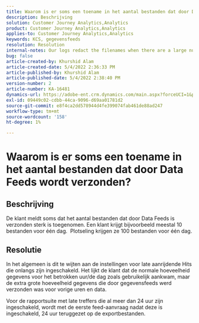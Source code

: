 ```yaml
---
title: Waarom is er soms een toename in het aantal bestanden dat door Data Feeds wordt verzonden?
description: Beschrijving
solution: Customer Journey Analytics,Analytics
product: Customer Journey Analytics,Analytics
applies-to: Customer Journey Analytics,Analytics
keywords: KCS, gegevensfeeds
resolution: Resolution
internal-notes: Our logs redact the filenames when there are a large number of export files processed by data feeds, so you will see the file name in the logs "df_files" section as "REDACTED".
bug: false
article-created-by: Khurshid Alam
article-created-date: 5/4/2022 2:36:33 PM
article-published-by: Khurshid Alam
article-published-date: 5/4/2022 2:38:40 PM
version-number: 2
article-number: KA-16481
dynamics-url: https://adobe-ent.crm.dynamics.com/main.aspx?forceUCI=1&pagetype=entityrecord&etn=knowledgearticle&id=a20ec093-b7cb-ec11-a7b5-6045bd00dbbc
exl-id: 09449c02-cdbb-44ca-9096-d69aa01781d2
source-git-commit: e8f4ca2dd578944d4fe399074fab461de88ad247
workflow-type: tm+mt
source-wordcount: '158'
ht-degree: 1%

---
```


# Waarom is er soms een toename in het aantal bestanden dat door Data Feeds wordt verzonden?

## Beschrijving


De klant meldt soms dat het aantal bestanden dat door Data Feeds is verzonden sterk is toegenomen. Een klant krijgt bijvoorbeeld meestal 10 bestanden voor één dag.  Plotseling krijgen ze 100 bestanden voor één dag.


## Resolutie


In het algemeen is dit te wijten aan de instellingen voor late aanrijdende Hits die onlangs zijn ingeschakeld. Het lijkt de klant dat de normale hoeveelheid gegevens voor het betrokken uur/de dag zoals gebruikelijk aankwam, maar de extra grote hoeveelheid gegevens die door gegevensfeeds werd verzonden was voor vorige uren en data.

Voor de rapportsuite met late treffers die al meer dan 24 uur zijn ingeschakeld, wordt met de eerste feed-aanvraag nadat deze is ingeschakeld, 24 uur teruggezet op de exportbestanden.
